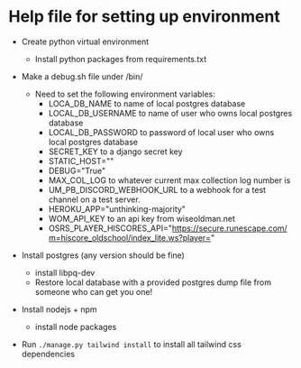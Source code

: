 # Help file for setting up environment

- Create python virtual environment
    - Install python packages from requirements.txt

- Make a debug.sh file under /bin/
    - Need to set the following environment variables:
        - LOCA_DB_NAME to name of local postgres database
        - LOCAL_DB_USERNAME to name of user who owns local postgres database
        - LOCAL_DB_PASSWORD to password of local user who owns local postgres database
        - SECRET_KEY to a django secret key
        - STATIC_HOST=""
        - DEBUG="True"
        - MAX_COL_LOG to whatever current max collection log number is
        - UM_PB_DISCORD_WEBHOOK_URL to a webhook for a test channel on a test server.
        - HEROKU_APP="unthinking-majority"
        - WOM_API_KEY to an api key from wiseoldman.net
        - OSRS_PLAYER_HISCORES_API="https://secure.runescape.com/m=hiscore_oldschool/index_lite.ws?player="

- Install postgres (any version should be fine)
    - install libpq-dev
    - Restore local database with a provided postgres dump file from someone who can get you one!

- Install nodejs + npm
    - install node packages

- Run `./manage.py tailwind install` to install all tailwind css dependencies